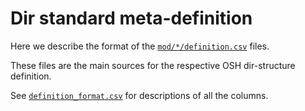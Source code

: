 # Dir standard meta-definition

Here we describe the format of the [`mod/*/definition.csv`](
mod/unixish/definition.csv) files.

These files are the main sources
for the respective OSH dir-structure definition.

See [`definition_format.csv`](definition_format.csv)
for descriptions of all the columns.

